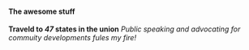 #### The awesome stuff
**Traveld to _47_ states in the union**
_Public speaking and advocating for commuity developments fules my fire!_
